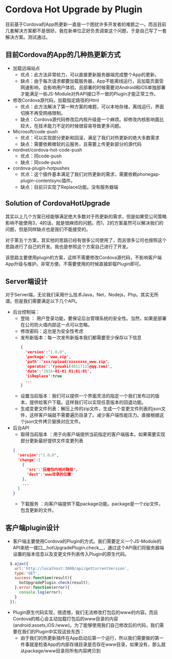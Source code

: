 # Cordova Hot Upgrade by Plugin
目前基于Cordova的App热更新一直是一个困扰许多开发者的难题之一。而且目前几套解决方案都不是很好。我在新单位正好负责调查这个问题，于是自己写了一套解决方案。测试通过。

## 目前Cordova的App的几种热更新方式
- 加载远端站点
  - 优点：此方法非常给力，可以直接更新服务器端完成整个App的更新。
  - 缺点：由于每次请求都要加载服务器，App不能离线运行，且加载页面受网速影响，会影响用户体验。且部署的时候需要对Android和iOS单独部署才能满足一些JS-Module对外API接口不一致的Plugin才能正常工作。
- 修改Cordova源代码，加载指定路径的Html
  - 优点：此方法解决了第一种方案的难题，可以本地存储，离线运行，界面切换不再受网络限制。
  - 缺点：Cordova源代码修改后内核升级是一个麻烦。却修改内核影响面比较大，在技术能力不足的时候很容易导致更多问题。
- Microsoft/code-push
  - 优点：可以实现部分更新和回滚，满足了我们对热更新的绝大多数需求
  - 缺点：需要依赖微软的云服务，且需要上传更新部分的源代码
- nordnet/cordova-hot-code-push
  - 优点：同code-push
  - 缺点：同code-push
- cordova-plugin-hotpushes
  - 优点：这个插件基本满足了我们对热更新的需求，需要依赖phonegap-plugin-contentsync插件。
  - 缺点：目前只实现了Replace功能。没有服务器端

## Solution of CordovaHotUpgrade
其实以上几个方案已经能够满足绝大多数对于热更新的需求，但是如果受公司策略影响不能使用3，4的话，就是很麻烦的问题。而1，2的方案虽然可以解决我们的问题，但是同样缺点也是我们不能接受的。<br>

对于第五个方案，其实他的思路已经有很多公司使用了，而且很多公司也按照这个思路进行了自己的开发。我也是参照这个方案自己进行了开发。<br>

该思路主要使用plugin的方案，这样不需要修改Cordova源代码，不影响客户端App升级与维护。非常方便。不需要使用的时候直接卸载Plugin即可。

## Server端设计
对于Server端，无论我们采用什么技术Java，Net，Nodejs，Php。其实无所谓。但是我们需要满足以下几个API。
- 后台控制端：
  - 登陆 ： 用户登录功能，要保证后台管理系统的安全性。当然，如果是部署在公司防火墙内部这一点可以忽略。
  - 修改密码：这也是为安全性考虑
  - 发布新版本：每一次发布新版本我们都需要至少保存以下信息
    ```json
    {
      'version':'1.0.0',
      'package':'www.zip',
      'path':'xxx/upload/xxxxxxxx_www.zip',
      'operator':'ryouaki(46517115@qq.com)',
      'date':'2016-01-01 01:01:01',
      'isReplace':true
      ...
    }
    ```
  - 设置当前版本：我们可以提供一个界面灵活的指定一个我们发布过的版本，提供给客户下载。这样我们可以实现任意版本的回退功能。
  - 生成变更文件列表：解压上传的zip文件，生成一个变更文件列表的json文件，这样客户端就不需要遍历目录了。减少客户端性能压力。直接根据这个json文件拷贝替换对应文件。
- 后台API
  - 取得当前版本 ：用于向客户端提供当前指定的客户端版本。如果需要实现部分更新最好提供文件变更列表
  ```json
  {
    'version':'1.0.0',
    'change':[
      {
        'src':'压缩包内相对路径',
        'dest':'www目录的位置'
      },
      ...
    ]
  }
  ```
  - 下载服务 ：向客户端提供下载package功能。package是一个zip文件，包含更新的文件。

## 客户端plugin设计
- 客户端主要使用Cordova的Plugin的方式。我们需要定义一个JS-Module的API来统一接口__hotUpgradePlugin.check__，通过这个API我们将服务器端设置的版本信息以及变更文件列表传入Plugin的原生代码。
```js
  $.ajax({
    url:'http://localhost:3000/api/getCurrentVersion',
    type:'GET',
    success:function(result){
      hotUpgradePlugin.check(result);
    },error:function(error){
      console.log(error);
    }
  });
```

- Plugin原生代码实现，很遗憾，我们无法修改打包后的www的内容。而且Cordova的核心会主动加载打包后的www目录的内容(android:assets,iOS:/www)。为了能够使用我们自己修改后的代码，我们需要在我们的Plugin中实现这些东西：
  - 由于我们的热更新插件在App启动后第一个运行，所以我们需要做的第一件事就是检查App的内部存储目录是否存在www目录，如果没有，那么就从package/www目录将所有内容拷贝到
